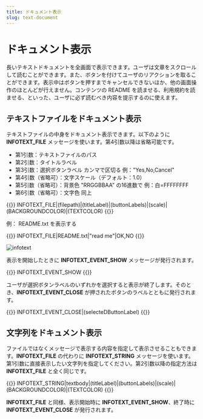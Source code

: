 ```yaml
---
title: ドキュメント表示
slug: text-document
---
```

# ドキュメント表示

長いテキストドキュメントを全画面で表示できます。ユーザは文章をスクロールして読むことができます。また、ボタンを付けてユーザのリアクションを取ることができます。表示中はボタンを押すまでキャンセルできないほか、他の画面操作のほとんどが行えません。コンテンツの README を読ませる、利用規約を読ませる、といった、ユーザに必ず読むべき内容を提示するのに使えます。

## テキストファイルをドキュメント表示

テキストファイルの中身をドキュメント表示できます。以下のように **INFOTEXT_FILE** メッセージを使います。第4引数以降は省略可能です。

- 第1引数：テキストファイルのパス
- 第2引数：タイトルラベル
- 第3引数：選択ボタンラベル カンマで区切る 例："Yes,No,Cancel"
- 第4引数（省略可）：文字スケール（デフォルト：1.0）
- 第5引数（省略可）：背景色 "RRGGBBAA" の16進数で 例：白=FFFFFFFF
- 第6引数（省略可）：文字色 同上

{{<message>}}
INFOTEXT_FILE|(filepath)|(titleLabel)|(buttonLabels)|(scale)|(BACKGROUNDCOLOR)|(TEXTCOLOR)
{{</message>}}

例： README.txt を表示する

{{<message>}}
INFOTEXT_FILE|README.txt|"read me"|OK,NO
{{</message>}}

![infotext](/images/infotext.png)

表示を開始したときに **INFOTEXT_EVENT_SHOW** メッセージが発行されます。

{{<message>}}
INFOTEXT_EVENT_SHOW
{{</message>}}

ユーザが選択ボタンラベルのいずれかを選択すると表示が終了します。そのとき、**INFOTEXT_EVENT_CLOSE** が押されたボタンのラベルとともに発行されます。

{{<message>}}
INFOTEXT_EVENT_CLOSE|(selecteDButtonLabel)
{{</message>}}

## 文字列をドキュメント表示

 ファイルではなくメッセージで表示する内容を指定して表示させることもできます。**INFOTEXT_FILE** の代わりに **INFOTEXT_STRING** メッセージを使います。第1引数に直接表示したい文字列を指定してください。第2引数以降の指定方法は **INFOTEXT_FILE** と全く同じです。

{{<message>}}
INFOTEXT_STRING|textbody|(titleLabel)|(buttonLabels)|(scale)|(BACKGROUNDCOLOR)|(TEXTCOLOR)
{{</message>}}

**INFOTEXT_FILE** と同様、表示開始時に **INFOTEXT_EVENT_SHOW**、終了時に **INFOTEXT_EVENT_CLOSE** が発行されます。

